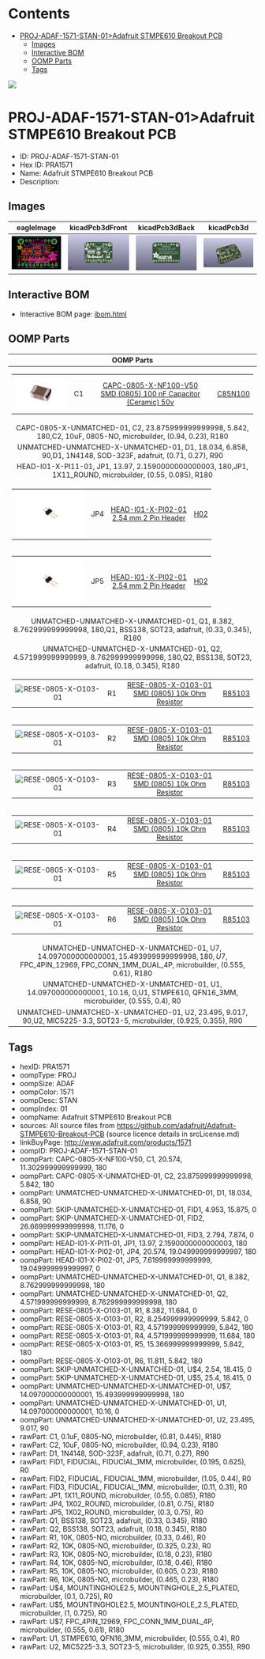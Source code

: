 



Contents
========

* [PROJ-ADAF-1571-STAN-01>Adafruit STMPE610 Breakout PCB](#proj-adaf-1571-stan-01adafruit-stmpe610-breakout-pcb)
	* [Images](#images)
	* [Interactive BOM](#interactive-bom)
	* [OOMP Parts](#oomp-parts)
	* [Tags](#tags)
  
![][im]
# PROJ-ADAF-1571-STAN-01>Adafruit STMPE610 Breakout PCB

- ID: PROJ-ADAF-1571-STAN-01
- Hex ID: PRA1571
- Name: Adafruit STMPE610 Breakout PCB
- Description: 

## Images
  
  

|eagleImage|kicadPcb3dFront|kicadPcb3dBack|kicadPcb3d|
| :---: | :---: | :---: | :---: |
|[![eagleImage](eagleImage_140.png)](eagleImage_600.png)|[![kicadPcb3dFront](kicadPcb3dFront_140.png)](kicadPcb3dFront_600.png)|[![kicadPcb3dBack](kicadPcb3dBack_140.png)](kicadPcb3dBack_600.png)|[![kicadPcb3d](kicadPcb3d_140.png)](kicadPcb3d_600.png)|

## Interactive BOM

- Interactive BOM page: [ibom.html](kicad/bom/ibom.html)

## OOMP Parts
  

|OOMP Parts|
| :---: |
|<table><tr><td>![CAPC-0805-X-NF100-V50](https://raw.githubusercontent.com/oomlout/oomlout_OOMP_parts/main/CAPC-0805-X-NF100-V50/image_140.jpg)</td><td> C1</td><td>[CAPC-0805-X-NF100-V50<br>SMD (0805) 100 nF Capacitor (Ceramic) 50v](https://github.com/oomlout/oomlout_OOMP_parts/tree/main/CAPC-0805-X-NF100-V50/)</td><td>[C85N100](https://github.com/oomlout/oomlout_OOMP_parts/tree/main/CAPC-0805-X-NF100-V50/)</td></tr></table>|
|CAPC-0805-X-UNMATCHED-01, C2, 23.875999999999998, 5.842, 180,C2, 10uF, 0805-NO, microbuilder, (0.94, 0.23), R180|
|UNMATCHED-UNMATCHED-X-UNMATCHED-01, D1, 18.034, 6.858, 90,D1, 1N4148, SOD-323F, adafruit, (0.71, 0.27), R90|
|HEAD-I01-X-PI11-01, JP1, 13.97, 2.1590000000000003, 180,JP1, 1X11_ROUND, microbuilder, (0.55, 0.085), R180|
|<table><tr><td>![HEAD-I01-X-PI02-01](https://raw.githubusercontent.com/oomlout/oomlout_OOMP_parts/main/HEAD-I01-X-PI02-01/image_140.jpg)</td><td> JP4</td><td>[HEAD-I01-X-PI02-01<br>2.54 mm 2 Pin Header](https://github.com/oomlout/oomlout_OOMP_parts/tree/main/HEAD-I01-X-PI02-01/)</td><td>[H02](https://github.com/oomlout/oomlout_OOMP_parts/tree/main/HEAD-I01-X-PI02-01/)</td></tr></table>|
|<table><tr><td>![HEAD-I01-X-PI02-01](https://raw.githubusercontent.com/oomlout/oomlout_OOMP_parts/main/HEAD-I01-X-PI02-01/image_140.jpg)</td><td> JP5</td><td>[HEAD-I01-X-PI02-01<br>2.54 mm 2 Pin Header](https://github.com/oomlout/oomlout_OOMP_parts/tree/main/HEAD-I01-X-PI02-01/)</td><td>[H02](https://github.com/oomlout/oomlout_OOMP_parts/tree/main/HEAD-I01-X-PI02-01/)</td></tr></table>|
|UNMATCHED-UNMATCHED-X-UNMATCHED-01, Q1, 8.382, 8.762999999999998, 180,Q1, BSS138, SOT23, adafruit, (0.33, 0.345), R180|
|UNMATCHED-UNMATCHED-X-UNMATCHED-01, Q2, 4.571999999999999, 8.762999999999998, 180,Q2, BSS138, SOT23, adafruit, (0.18, 0.345), R180|
|<table><tr><td>![RESE-0805-X-O103-01](https://raw.githubusercontent.com/oomlout/oomlout_OOMP_parts/main/RESE-0805-X-O103-01/image_140.jpg)</td><td> R1</td><td>[RESE-0805-X-O103-01<br>SMD (0805) 10k Ohm Resistor](https://github.com/oomlout/oomlout_OOMP_parts/tree/main/RESE-0805-X-O103-01/)</td><td>[R85103](https://github.com/oomlout/oomlout_OOMP_parts/tree/main/RESE-0805-X-O103-01/)</td></tr></table>|
|<table><tr><td>![RESE-0805-X-O103-01](https://raw.githubusercontent.com/oomlout/oomlout_OOMP_parts/main/RESE-0805-X-O103-01/image_140.jpg)</td><td> R2</td><td>[RESE-0805-X-O103-01<br>SMD (0805) 10k Ohm Resistor](https://github.com/oomlout/oomlout_OOMP_parts/tree/main/RESE-0805-X-O103-01/)</td><td>[R85103](https://github.com/oomlout/oomlout_OOMP_parts/tree/main/RESE-0805-X-O103-01/)</td></tr></table>|
|<table><tr><td>![RESE-0805-X-O103-01](https://raw.githubusercontent.com/oomlout/oomlout_OOMP_parts/main/RESE-0805-X-O103-01/image_140.jpg)</td><td> R3</td><td>[RESE-0805-X-O103-01<br>SMD (0805) 10k Ohm Resistor](https://github.com/oomlout/oomlout_OOMP_parts/tree/main/RESE-0805-X-O103-01/)</td><td>[R85103](https://github.com/oomlout/oomlout_OOMP_parts/tree/main/RESE-0805-X-O103-01/)</td></tr></table>|
|<table><tr><td>![RESE-0805-X-O103-01](https://raw.githubusercontent.com/oomlout/oomlout_OOMP_parts/main/RESE-0805-X-O103-01/image_140.jpg)</td><td> R4</td><td>[RESE-0805-X-O103-01<br>SMD (0805) 10k Ohm Resistor](https://github.com/oomlout/oomlout_OOMP_parts/tree/main/RESE-0805-X-O103-01/)</td><td>[R85103](https://github.com/oomlout/oomlout_OOMP_parts/tree/main/RESE-0805-X-O103-01/)</td></tr></table>|
|<table><tr><td>![RESE-0805-X-O103-01](https://raw.githubusercontent.com/oomlout/oomlout_OOMP_parts/main/RESE-0805-X-O103-01/image_140.jpg)</td><td> R5</td><td>[RESE-0805-X-O103-01<br>SMD (0805) 10k Ohm Resistor](https://github.com/oomlout/oomlout_OOMP_parts/tree/main/RESE-0805-X-O103-01/)</td><td>[R85103](https://github.com/oomlout/oomlout_OOMP_parts/tree/main/RESE-0805-X-O103-01/)</td></tr></table>|
|<table><tr><td>![RESE-0805-X-O103-01](https://raw.githubusercontent.com/oomlout/oomlout_OOMP_parts/main/RESE-0805-X-O103-01/image_140.jpg)</td><td> R6</td><td>[RESE-0805-X-O103-01<br>SMD (0805) 10k Ohm Resistor](https://github.com/oomlout/oomlout_OOMP_parts/tree/main/RESE-0805-X-O103-01/)</td><td>[R85103](https://github.com/oomlout/oomlout_OOMP_parts/tree/main/RESE-0805-X-O103-01/)</td></tr></table>|
|UNMATCHED-UNMATCHED-X-UNMATCHED-01, U$7, 14.097000000000001, 15.493999999999998, 180,U$7, FPC_4PIN_12969, FPC_CONN_1MM_DUAL_4P, microbuilder, (0.555, 0.61), R180|
|UNMATCHED-UNMATCHED-X-UNMATCHED-01, U1, 14.097000000000001, 10.16, 0,U1, STMPE610, QFN16_3MM, microbuilder, (0.555, 0.4), R0|
|UNMATCHED-UNMATCHED-X-UNMATCHED-01, U2, 23.495, 9.017, 90,U2, MIC5225-3.3, SOT23-5, microbuilder, (0.925, 0.355), R90|

## Tags

- hexID: PRA1571
- oompType: PROJ
- oompSize: ADAF
- oompColor: 1571
- oompDesc: STAN
- oompIndex: 01
- oompName: Adafruit STMPE610 Breakout PCB
- sources: All source files from https://github.com/adafruit/Adafruit-STMPE610-Breakout-PCB (source licence details in srcLicense.md)
- linkBuyPage: http://www.adafruit.com/products/1571
- oompID: PROJ-ADAF-1571-STAN-01
- oompPart: CAPC-0805-X-NF100-V50, C1, 20.574, 11.302999999999999, 180
- oompPart: CAPC-0805-X-UNMATCHED-01, C2, 23.875999999999998, 5.842, 180
- oompPart: UNMATCHED-UNMATCHED-X-UNMATCHED-01, D1, 18.034, 6.858, 90
- oompPart: SKIP-UNMATCHED-X-UNMATCHED-01, FID1, 4.953, 15.875, 0
- oompPart: SKIP-UNMATCHED-X-UNMATCHED-01, FID2, 26.669999999999998, 11.176, 0
- oompPart: SKIP-UNMATCHED-X-UNMATCHED-01, FID3, 2.794, 7.874, 0
- oompPart: HEAD-I01-X-PI11-01, JP1, 13.97, 2.1590000000000003, 180
- oompPart: HEAD-I01-X-PI02-01, JP4, 20.574, 19.049999999999997, 180
- oompPart: HEAD-I01-X-PI02-01, JP5, 7.619999999999999, 19.049999999999997, 0
- oompPart: UNMATCHED-UNMATCHED-X-UNMATCHED-01, Q1, 8.382, 8.762999999999998, 180
- oompPart: UNMATCHED-UNMATCHED-X-UNMATCHED-01, Q2, 4.571999999999999, 8.762999999999998, 180
- oompPart: RESE-0805-X-O103-01, R1, 8.382, 11.684, 0
- oompPart: RESE-0805-X-O103-01, R2, 8.254999999999999, 5.842, 0
- oompPart: RESE-0805-X-O103-01, R3, 4.571999999999999, 5.842, 180
- oompPart: RESE-0805-X-O103-01, R4, 4.571999999999999, 11.684, 180
- oompPart: RESE-0805-X-O103-01, R5, 15.366999999999999, 5.842, 180
- oompPart: RESE-0805-X-O103-01, R6, 11.811, 5.842, 180
- oompPart: SKIP-UNMATCHED-X-UNMATCHED-01, U$4, 2.54, 18.415, 0
- oompPart: SKIP-UNMATCHED-X-UNMATCHED-01, U$5, 25.4, 18.415, 0
- oompPart: UNMATCHED-UNMATCHED-X-UNMATCHED-01, U$7, 14.097000000000001, 15.493999999999998, 180
- oompPart: UNMATCHED-UNMATCHED-X-UNMATCHED-01, U1, 14.097000000000001, 10.16, 0
- oompPart: UNMATCHED-UNMATCHED-X-UNMATCHED-01, U2, 23.495, 9.017, 90
- rawPart: C1, 0.1uF, 0805-NO, microbuilder, (0.81, 0.445), R180
- rawPart: C2, 10uF, 0805-NO, microbuilder, (0.94, 0.23), R180
- rawPart: D1, 1N4148, SOD-323F, adafruit, (0.71, 0.27), R90
- rawPart: FID1, FIDUCIAL, FIDUCIAL_1MM, microbuilder, (0.195, 0.625), R0
- rawPart: FID2, FIDUCIAL, FIDUCIAL_1MM, microbuilder, (1.05, 0.44), R0
- rawPart: FID3, FIDUCIAL, FIDUCIAL_1MM, microbuilder, (0.11, 0.31), R0
- rawPart: JP1, 1X11_ROUND, microbuilder, (0.55, 0.085), R180
- rawPart: JP4, 1X02_ROUND, microbuilder, (0.81, 0.75), R180
- rawPart: JP5, 1X02_ROUND, microbuilder, (0.3, 0.75), R0
- rawPart: Q1, BSS138, SOT23, adafruit, (0.33, 0.345), R180
- rawPart: Q2, BSS138, SOT23, adafruit, (0.18, 0.345), R180
- rawPart: R1, 10K, 0805-NO, microbuilder, (0.33, 0.46), R0
- rawPart: R2, 10K, 0805-NO, microbuilder, (0.325, 0.23), R0
- rawPart: R3, 10K, 0805-NO, microbuilder, (0.18, 0.23), R180
- rawPart: R4, 10K, 0805-NO, microbuilder, (0.18, 0.46), R180
- rawPart: R5, 10K, 0805-NO, microbuilder, (0.605, 0.23), R180
- rawPart: R6, 10K, 0805-NO, microbuilder, (0.465, 0.23), R180
- rawPart: U$4, MOUNTINGHOLE2.5, MOUNTINGHOLE_2.5_PLATED, microbuilder, (0.1, 0.725), R0
- rawPart: U$5, MOUNTINGHOLE2.5, MOUNTINGHOLE_2.5_PLATED, microbuilder, (1, 0.725), R0
- rawPart: U$7, FPC_4PIN_12969, FPC_CONN_1MM_DUAL_4P, microbuilder, (0.555, 0.61), R180
- rawPart: U1, STMPE610, QFN16_3MM, microbuilder, (0.555, 0.4), R0
- rawPart: U2, MIC5225-3.3, SOT23-5, microbuilder, (0.925, 0.355), R90



[im]: kicadPcb3d_450.png

